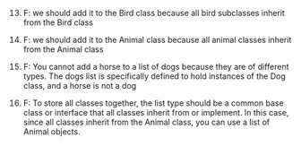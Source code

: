 13. F:  we should add it to the Bird class because all bird subclasses inherit from the Bird class
14. F:  we should add it to the Animal class because all animal classes inherit from the Animal class

9. F: You cannot add a horse to a list of dogs because they are of different types. The dogs list is specifically defined to hold instances of the Dog class, and a horse is not a dog

10. F: To store all classes together, the list type should be a common base class or interface that all classes inherit from or implement. In this case, since all classes inherit from the Animal class, you can use a list of Animal objects.
